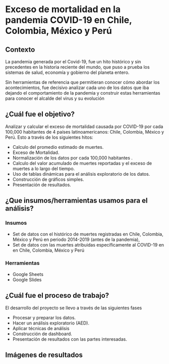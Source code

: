 # Exceso de mortalidad en la pandemia COVID-19 en Chile, Colombia, México y Perú

## Contexto

La pandemia generada por el Covid-19, fue un hito histórico y sin precedentes en la historia reciente del mundo, que puso a prueba los sistemas de salud, economía y gobierno del planeta entero. 

Sin herramientas de referencia que permitieran conocer cómo abordar los acontecimientos, fue decisivo analizar cada uno de los datos que iba dejando el comportamiento de la pandemia y construir estas herramientas para conocer el alcalde del virus y su evolución

## ¿Cuál fue el objetivo? 

Analizar y calcular el exceso de mortalidad causada por COVID-19 por cada 100,000 habitantes de 4 países latinoamericanos: Chile, Colombia, México y Perú. Esto a través de los siguientes hitos:

-   Calculo del promedio estimado de muertes.
-   Exceso de Mortalidad.
-   Normalización de los datos por cada 100,000 habitantes .
-   Calculo del valor acumulado de muertes reportadas y el exceso de muertes a lo largo del tiempo.
-   Uso de tablas dinámicas para el análisis exploratorio de los datos.
-   Construcción de gráficos simples.
-   Presentación de resultados.

## ¿Que insumos/herramientas usamos para el análisis?  

### Insumos
- Set de datos con el histórico de muertes registradas en Chile, Colombia, México y Perú en periodo 2014-2019 (antes de la pandemia), 
- Set de datos con las muertes atribuidas específicamente al COVID-19 en en Chile, Colombia, México y Perú 

### Herramientas

- Google Sheets 
- Google Slides

## ¿Cuál fue el proceso de trabajo?  

El desarrollo del proyecto se llevo a través de las siguientes fases

-   Procesar y preparar los datos.
-   Hacer un análisis exploratorio (AED).
-   Aplicar técnicas de análisis 
-   Construcción de dashboard.
-   Presentación de resultados con las partes interesadas.

## Imágenes de resultados

